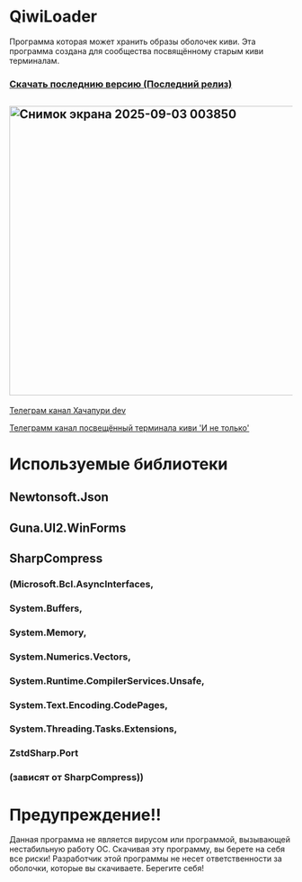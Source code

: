 # QiwiLoader
Программа которая может хранить образы оболочек киви. Эта программа создана для сообщества посвящённому старым киви терминалам.

### [Скачать последнию версию (Последний релиз)](https://github.com/kroshidanielstudio/Qiwi_loader/releases/latest)

<h2>
  <img width="1150" height="514" alt="Снимок экрана 2025-09-03 003850" src="https://github.com/user-attachments/assets/d4968629-dadf-495a-9b7d-36c89aadec01" />

  
</h2>

[Телеграм канал Хачапури dev](https://t.me/kroshidanielYouTube)

[Телеграмм канал посвещённый терминала киви 'И не только'](https://t.me/osmpqiwi)


# Используемые библиотеки
## Newtonsoft.Json
## Guna.UI2.WinForms
## SharpCompress
### (Microsoft.Bcl.AsyncInterfaces,
### System.Buffers,
### System.Memory,
### System.Numerics.Vectors, 
### System.Runtime.CompilerServices.Unsafe, 
### System.Text.Encoding.CodePages,
### System.Threading.Tasks.Extensions,
### ZstdSharp.Port
### (зависят от SharpCompress))

# Предупреждение!!
Данная программа не является вирусом или программой, вызывающей нестабильную работу ОС. Скачивая эту программу, вы берете на себя все риски! Разработчик этой программы не несет ответственности за оболочки, которые вы скачиваете. Берегите себя!
